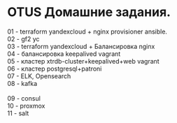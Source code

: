 # OTUS  Домашние задания.


01 - terraform yandexcloud + nginx provisioner ansible. <br>
02 - gf2 yc<br>
03 - terraform yandexcloud + Балансировка nginx<br>
04 - балансировка keepalived vagrant<br>
05 - кластер xtrdb-cluster+keepalived+web vagrant<br>
06 - кластер postgresql+patroni<br>
07 - ELK, Opensearch<br>
08 - kafka<br> <br>
09 - consul <br> 
10 - proxmox <br>
11 - salt <br>
